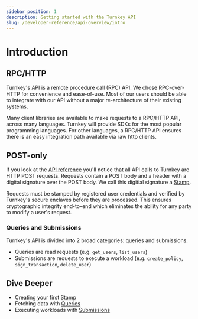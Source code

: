 ```yaml
---
sidebar_position: 1
description: Getting started with the Turnkey API
slug: /developer-reference/api-overview/intro
---
```


# Introduction

## RPC/HTTP

Turnkey's API is a remote procedure call (RPC) API. We chose RPC-over-HTTP for convenience and ease-of-use. Most of our users should be able to integrate with our API without a major re-architecture of their existing systems.

Many client libraries are available to make requests to a RPC/HTTP API, across many languages. Turnkey will provide SDKs for the most popular programming languages. For other languages, a RPC/HTTP API ensures there is an easy integration path available via raw http clients.

## POST-only

If you look at the [API reference](/api) you'll notice that all API calls to Turnkey are HTTP POST requests. Requests contain a POST body and a header with a digital signature over the POST body. We call this digitial signature a [Stamp](./stamps.md).

Requests must be stamped by registered user credentials and verified by Turnkey's secure enclaves before they are processed. This ensures cryptographic integrity end-to-end which eliminates the ability for any party to modify a user's request.

### Queries and Submissions

Turnkey's API is divided into 2 broad categories: queries and submissions.

- Queries are read requests (e.g. `get_users`, `list_users`)
- Submissions are requests to execute a workload (e.g. `create_policy`, `sign_transaction`, `delete_user`)

## Dive Deeper

- Creating your first [Stamp](./stamps.md)
- Fetching data with [Queries](./queries.md)
- Executing workloads with [Submissions](./submissions.md)
